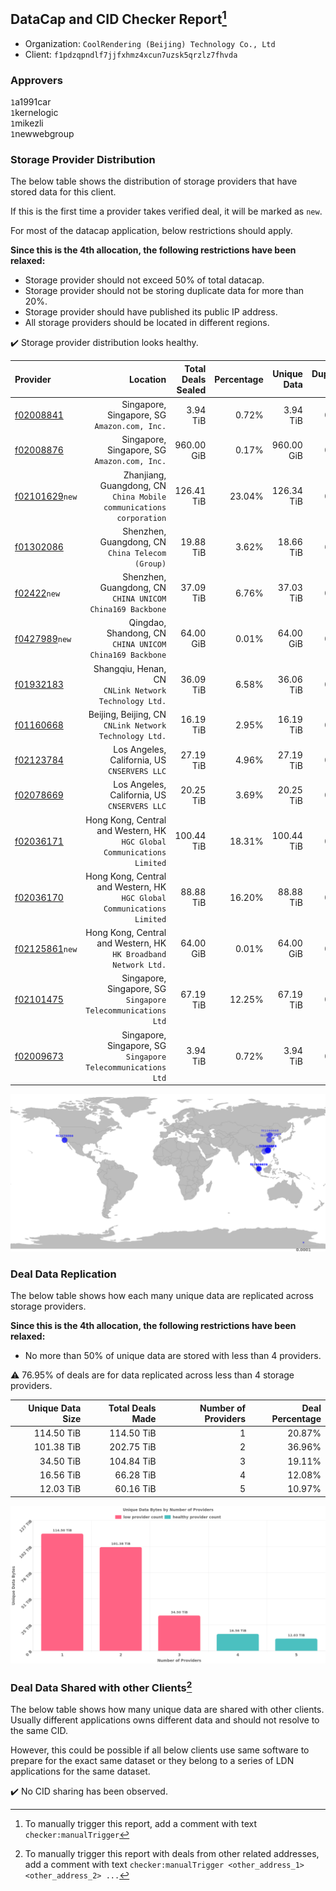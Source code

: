 ## DataCap and CID Checker Report[^1]
 - Organization: `CoolRendering (Beijing) Technology Co., Ltd`
 - Client: `f1pdzqpndlf7jjfxhmz4xcun7uzsk5qrzlz7fhvda`
### Approvers
`1`a1991car<br/>`1`kernelogic<br/>`1`mikezli<br/>`1`newwebgroup

### Storage Provider Distribution
The below table shows the distribution of storage providers that have stored data for this client.

If this is the first time a provider takes verified deal, it will be marked as `new`.

For most of the datacap application, below restrictions should apply.

**Since this is the 4th allocation, the following restrictions have been relaxed:**
 - Storage provider should not exceed 50% of total datacap.
 - Storage provider should not be storing duplicate data for more than 20%.
 - Storage provider should have published its public IP address.
 - All storage providers should be located in different regions.

✔️ Storage provider distribution looks healthy.

| Provider                                                    |                                                                   Location | Total Deals Sealed | Percentage | Unique Data | Duplicate Deals |
| :---------------------------------------------------------- | -------------------------------------------------------------------------: | -----------------: | ---------: | ----------: | --------------: |
| [f02008841](https://filfox.info/en/address/f02008841)       |                            Singapore, Singapore, SG<br/>`Amazon.com, Inc.` |           3.94 TiB |      0.72% |    3.94 TiB |           0.00% |
| [f02008876](https://filfox.info/en/address/f02008876)       |                            Singapore, Singapore, SG<br/>`Amazon.com, Inc.` |         960.00 GiB |      0.17% |  960.00 GiB |           0.00% |
| [f02101629](https://filfox.info/en/address/f02101629)`new`  |     Zhanjiang, Guangdong, CN<br/>`China Mobile communications corporation` |         126.41 TiB |     23.04% |  126.34 TiB |           0.05% |
| [f01302086](https://filfox.info/en/address/f01302086)       |                        Shenzhen, Guangdong, CN<br/>`China Telecom (Group)` |          19.88 TiB |      3.62% |   18.66 TiB |           6.13% |
| [f02422](https://filfox.info/en/address/f02422)`new`        |               Shenzhen, Guangdong, CN<br/>`CHINA UNICOM China169 Backbone` |          37.09 TiB |      6.76% |   37.03 TiB |           0.17% |
| [f0427989](https://filfox.info/en/address/f0427989)`new`    |                 Qingdao, Shandong, CN<br/>`CHINA UNICOM China169 Backbone` |          64.00 GiB |      0.01% |   64.00 GiB |           0.00% |
| [f01932183](https://filfox.info/en/address/f01932183)       |                   Shangqiu, Henan, CN<br/>`CNLink Network Technology Ltd.` |          36.09 TiB |      6.58% |   36.06 TiB |           0.09% |
| [f01160668](https://filfox.info/en/address/f01160668)       |                  Beijing, Beijing, CN<br/>`CNLink Network Technology Ltd.` |          16.19 TiB |      2.95% |   16.19 TiB |           0.00% |
| [f02123784](https://filfox.info/en/address/f02123784)       |                            Los Angeles, California, US<br/>`CNSERVERS LLC` |          27.19 TiB |      4.96% |   27.19 TiB |           0.00% |
| [f02078669](https://filfox.info/en/address/f02078669)       |                            Los Angeles, California, US<br/>`CNSERVERS LLC` |          20.25 TiB |      3.69% |   20.25 TiB |           0.00% |
| [f02036171](https://filfox.info/en/address/f02036171)       | Hong Kong, Central and Western, HK<br/>`HGC Global Communications Limited` |         100.44 TiB |     18.31% |  100.44 TiB |           0.00% |
| [f02036170](https://filfox.info/en/address/f02036170)       | Hong Kong, Central and Western, HK<br/>`HGC Global Communications Limited` |          88.88 TiB |     16.20% |   88.88 TiB |           0.00% |
| [f02125861](https://filfox.info/en/address/f02125861)`new`  |         Hong Kong, Central and Western, HK<br/>`HK Broadband Network Ltd.` |          64.00 GiB |      0.01% |   64.00 GiB |           0.00% |
| [f02101475](https://filfox.info/en/address/f02101475)       |            Singapore, Singapore, SG<br/>`Singapore Telecommunications Ltd` |          67.19 TiB |     12.25% |   67.19 TiB |           0.00% |
| [f02009673](https://filfox.info/en/address/f02009673)       |            Singapore, Singapore, SG<br/>`Singapore Telecommunications Ltd` |           3.94 TiB |      0.72% |    3.94 TiB |           0.00% |

<img src="https://raw.githubusercontent.com/data-preservation-programs/filplus-checker-assets/main/filecoin-project/filecoin-plus-large-datasets/issues/1844/1681883966484.png"/>

### Deal Data Replication
The below table shows how each many unique data are replicated across storage providers.


**Since this is the 4th allocation, the following restrictions have been relaxed:**
- No more than 50% of unique data are stored with less than 4 providers.

⚠️ 76.95% of deals are for data replicated across less than 4 storage providers.

| Unique Data Size | Total Deals Made | Number of Providers | Deal Percentage |
| ---------------: | ---------------: | ------------------: | --------------: |
|       114.50 TiB |       114.50 TiB |                   1 |          20.87% |
|       101.38 TiB |       202.75 TiB |                   2 |          36.96% |
|        34.50 TiB |       104.84 TiB |                   3 |          19.11% |
|        16.56 TiB |        66.28 TiB |                   4 |          12.08% |
|        12.03 TiB |        60.16 TiB |                   5 |          10.97% |

<img src="https://raw.githubusercontent.com/data-preservation-programs/filplus-checker-assets/main/filecoin-project/filecoin-plus-large-datasets/issues/1844/1681883967346.png"/>

### Deal Data Shared with other Clients[^3]
The below table shows how many unique data are shared with other clients.
Usually different applications owns different data and should not resolve to the same CID.

However, this could be possible if all below clients use same software to prepare for the exact same dataset or they belong to a series of LDN applications for the same dataset.

✔️ No CID sharing has been observed.

[^1]: To manually trigger this report, add a comment with text `checker:manualTrigger`

[^2]: Deals from those addresses are combined into this report as they are specified with `checker:manualTrigger`

[^3]: To manually trigger this report with deals from other related addresses, add a comment with text `checker:manualTrigger <other_address_1> <other_address_2> ...`
